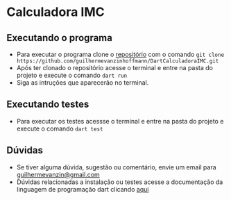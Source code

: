 # Calculadora IMC

## Executando o programa

- Para executar o programa clone o [repositório]('https://github.com/guilhermevanzinhoffmann/DartCalculadoraIMC.git') com o comando `git clone https://github.com/guilhermevanzinhoffmann/DartCalculadoraIMC.git`
- Após ter clonado o repositório acesse o terminal e entre na pasta do projeto e execute o comando `dart run`
- Siga as intruções que aparecerão no terminal.

## Executando testes

- Para executar os testes acessse o terminal e entre na pasta do projeto e execute o comando `dart test`

## Dúvidas

- Se tiver alguma dúvida, sugestão ou comentário, envie um email para guilhermevanzin@gmail.com
- Dúvidas relacionadas a instalação ou testes acesse a documentação da linguagem de programação dart clicando [aqui]('https://dart.dev/tutorials/server/get-started')
